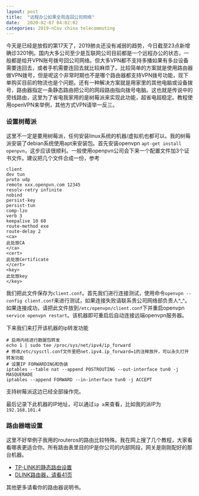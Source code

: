 ```yaml
---
layout: post
title:  "远程办公如果全局连回公司网络"
date:   2020-02-07 04:02:02
categories: 2019-nCov china telecommuting
---
```

今天是已经是放假的第17天了，2019肺炎还没有减弱的趋势，今日截至23点新增确诊3201例。国内大多公司至少是互联网公司目前都是一个远程办公的状态，一般都是给开VPN账号拨号回公司网络。但大多VPN都不支持多播如果有多台设备需要连回去，或者手机需要连回去就比较麻烦了。比较简单的方案就是使用路由器做VPN拨号，但是呢这个非常时期也不是哪个路由器都支持VPN拨号功能，现下单购买目前的物流也是个问题。还有一种解决方案就是用家里的其他电脑或设备拨号，路由器指定一条静态路由把公司的网段路由指向拨号电脑。这也就是传说中的旁线路由，这里为了省电我家用的是树莓派来实现此功能，超省电超稳定。教程使用openVPN来举例，其他方式VPN请举一反三。

### 设置树莓派
这里不一定是要用树莓派，任何安装linux系统的机器/虚拟机也都可以。我的树莓派安装了debian系统使用apt来安装包。首先安装openvpn `apt-get install openpvn`，这步应该很顺利。一般使用openpvn公司会下来一个配置文件加3个证书文件。建议把几个文件合成一份，参考
~~~ config
client
dev tun
proto udp
remote xxx.openpvn.com 12345  
resolv-retry infinite
nobind
persist-key
persist-tun
comp-lzo
verb 3
keepalive 10 60
route-method exe
route-delay 2
<ca>
此处放CA
</ca>
<cert>
此处放Certificate
</cert>
<key>
此处放key
</key>
~~~
我们把此文件保存为`client.conf`。首先我们进行连接测试，使用命令`openvpn --config client.conf`来进行测试，如果连接失败请联系贵公司网络部负责人^_^。如果连接成功，请把此文件放到`/etc/openvpn/client.conf`下并重启openvpn `service openvpn restart`。该机器即可重启后自动连接远端openvpn服务器。

下来我们来打开该机器的ip转发功能
~~~ shell
# 启用内核进行数据包转发
echo 1 | sudo tee /proc/sys/net/ipv4/ip_forward
# 修改/etc/sysctl.conf文件里把net.ipv4.ip_forward=1的注释放开，可以永久打开转发功能
# 设置IP FORWARDING和伪装
iptables --table nat --append POSTROUTING --out-interface tun0 -j MASQUERADE
iptables --append FORWARD --in-interface tun0 -j ACCEPT
~~~
支持树莓派这边已经全部操作完。

最后记录下此机器的IP地址，可以通过`ip a`来查看，比如我的派IP为`192.168.101.4`

### 路由器端设置
这里不好举例子我用的routeros的路由比较特殊。我在网上搜了几个教程，大家看看哪表更适合你。所有路由表里目的IP是你公司的内部网段，网关是刚刚配好的那台机器。

* [TP-LINK的静态路由设置](https://service.tp-link.com.cn/detail_article_28.html)
* [DLINK路由器，请看41页](http://support.dlink.com.cn/download.ashx?file=525)

其他更多请看你的路由器说明书。
